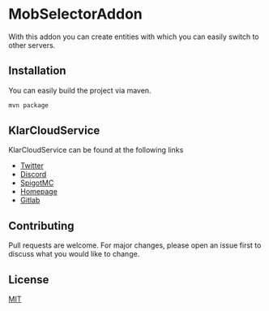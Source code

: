 # MobSelectorAddon

With this addon you can create entities with which you can easily switch to other servers.

## Installation

You can easily build the project via maven.

```bash
mvn package
```

## KlarCloudService

KlarCloudService can be found at the following links

- [Twitter](https://twitter.com/KlarCloud)
- [Discord](https://discordapp.com/invite/fwe2CHD)
- [SpigotMC](https://www.spigotmc.org/resources/klarcloudservice-an-efficient-minecraft-network-management-system.63950/)
- [Homepage](http://klarcloudservice.de)
- [Gitlab](https://gitlab.com/_Klaro/KlarCloudService-2.0)

## Contributing
Pull requests are welcome. For major changes, please open an issue first to discuss what you would like to change.

## License
[MIT](LICENSE.md)